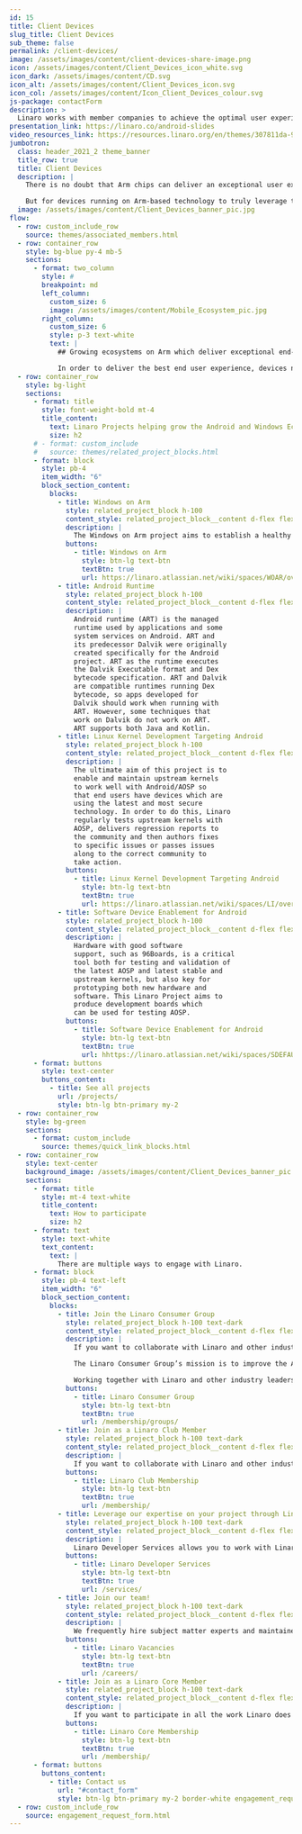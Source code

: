 ```yaml
---
id: 15
title: Client Devices
slug_title: Client Devices
sub_theme: false
permalink: /client-devices/
image: /assets/images/content/client-devices-share-image.png
icon: /assets/images/content/Client_Devices_icon_white.svg
icon_dark: /assets/images/content/CD.svg
icon_alt: /assets/images/content/Client_Devices_icon.svg
icon_col: /assets/images/content/Icon_Client_Devices_colour.svg
js-package: contactForm
description: >
  Linaro works with member companies to achieve the optimal user experience on client devices by helping upstream new features, reduce technical debt and detect regressions.
presentation_link: https://linaro.co/android-slides
video_resources_link: https://resources.linaro.org/en/themes/307811da-98f5-4cfe-b63c-72b117b9c674
jumbotron:
  class: header_2021_2 theme_banner
  title_row: true
  title: Client Devices
  description: |
    There is no doubt that Arm chips can deliver an exceptional user experience through efficient power consumption, fast performance and all day battery life.

    But for devices running on Arm-based technology to truly leverage these capabilities, operating systems (OS) need to ensure that open source tools and applications using their OS can run natively on Arm. This is no small task and the reason why Google and Microsoft collaborate with Linaro, its members and the open source community. Linaro drives the work needed to create strong ecosystems for Android and Windows on Arm. These ecosystems play a crucial role in delivering exceptional user experiences to consumers.
  image: /assets/images/content/Client_Devices_banner_pic.jpg
flow:
  - row: custom_include_row
    source: themes/associated_members.html
  - row: container_row
    style: bg-blue py-4 mb-5
    sections:
      - format: two_column
        style: #
        breakpoint: md
        left_column:
          custom_size: 6
          image: /assets/images/content/Mobile_Ecosystem_pic.jpg
        right_column:
          custom_size: 6
          style: p-3 text-white
          text: |
            ## Growing ecosystems on Arm which deliver exceptional end-user experiences

            In order to deliver the best end user experience, devices need to be kept up to date with the latest software and integrate well with third party packages. In other words, there needs to be a healthy ecosystem supporting these devices. Linaro works with member companies to achieve the optimal user experience by helping upstream new features, reduce technical debt and detect regressions.
  - row: container_row
    style: bg-light
    sections:
      - format: title
        style: font-weight-bold mt-4
        title_content:
          text: Linaro Projects helping grow the Android and Windows Ecosystems on Arm
          size: h2
      # - format: custom_include
      #   source: themes/related_project_blocks.html
      - format: block
        style: pb-4
        item_width: "6"
        block_section_content:
          blocks:
            - title: Windows on Arm
              style: related_project_block h-100
              content_style: related_project_block__content d-flex flex-column justify-content-between align-items-start
              description: |
                The Windows on Arm project aims to establish a healthy self-sustaining Arm open source ecosystem for Windows.This involves looking at a diverse set of tools, languages and frameworks and working to ensure these run natively on Windows on Arm. The ultimate goal is to establish Windows on Arm as a first-class deliverable.
              buttons:
                - title: Windows on Arm
                  style: btn-lg text-btn
                  textBtn: true
                  url: https://linaro.atlassian.net/wiki/spaces/WOAR/overview
            - title: Android Runtime
              style: related_project_block h-100
              content_style: related_project_block__content d-flex flex-column justify-content-between align-items-start
              description: |
                Android runtime (ART) is the managed
                runtime used by applications and some
                system services on Android. ART and
                its predecessor Dalvik were originally
                created specifically for the Android
                project. ART as the runtime executes
                the Dalvik Executable format and Dex
                bytecode specification. ART and Dalvik
                are compatible runtimes running Dex
                bytecode, so apps developed for
                Dalvik should work when running with
                ART. However, some techniques that
                work on Dalvik do not work on ART.
                ART supports both Java and Kotlin.
            - title: Linux Kernel Development Targeting Android
              style: related_project_block h-100
              content_style: related_project_block__content d-flex flex-column justify-content-between align-items-start
              description: |
                The ultimate aim of this project is to
                enable and maintain upstream kernels
                to work well with Android/AOSP so
                that end users have devices which are
                using the latest and most secure
                technology. In order to do this, Linaro
                regularly tests upstream kernels with
                AOSP, delivers regression reports to
                the community and then authors fixes
                to specific issues or passes issues
                along to the correct community to
                take action.
              buttons:
                - title: Linux Kernel Development Targeting Android
                  style: btn-lg text-btn
                  textBtn: true
                  url: https://linaro.atlassian.net/wiki/spaces/LI/overview
            - title: Software Device Enablement for Android
              style: related_project_block h-100
              content_style: related_project_block__content d-flex flex-column justify-content-between align-items-start
              description: |
                Hardware with good software
                support, such as 96Boards, is a critical
                tool both for testing and validation of
                the latest AOSP and latest stable and
                upstream kernels, but also key for
                prototyping both new hardware and
                software. This Linaro Project aims to
                produce development boards which
                can be used for testing AOSP.
              buttons:
                - title: Software Device Enablement for Android
                  style: btn-lg text-btn
                  textBtn: true
                  url: hhttps://linaro.atlassian.net/wiki/spaces/SDEFAU/overview
      - format: buttons
        style: text-center
        buttons_content:
          - title: See all projects
            url: /projects/
            style: btn-lg btn-primary my-2
  - row: container_row
    style: bg-green
    sections:
      - format: custom_include
        source: themes/quick_link_blocks.html
  - row: container_row
    style: text-center
    background_image: /assets/images/content/Client_Devices_banner_pic.jpg
    sections:
      - format: title
        style: mt-4 text-white
        title_content:
          text: How to participate
          size: h2
      - format: text
        style: text-white
        text_content:
          text: |
            There are multiple ways to engage with Linaro.
      - format: block
        style: pb-4 text-left
        item_width: "6"
        block_section_content:
          blocks:
            - title: Join the Linaro Consumer Group
              style: related_project_block h-100 text-dark
              content_style: related_project_block__content d-flex flex-column justify-content-between align-items-start
              description: |
                If you want to collaborate with Linaro and other industry leaders in the Android Ecosystem specifically, you can join the Linaro Consumer Group.

                The Linaro Consumer Group’s mission is to improve the AOSP ecosystem through collaborative activities that benefit members across all Android use cases.

                Working together with Linaro and other industry leaders, member companies can enable a great Android Developer experience for better products.
              buttons:
                - title: Linaro Consumer Group
                  style: btn-lg text-btn
                  textBtn: true
                  url: /membership/groups/
            - title: Join as a Linaro Club Member
              style: related_project_block h-100 text-dark
              content_style: related_project_block__content d-flex flex-column justify-content-between align-items-start
              description: |
                If you want to collaborate with Linaro and other industry leaders on all verticals in the Arm Ecosystem, club membership is the right option for you.
              buttons:
                - title: Linaro Club Membership
                  style: btn-lg text-btn
                  textBtn: true
                  url: /membership/
            - title: Leverage our expertise on your project through Linaro Developer Services.
              style: related_project_block h-100 text-dark
              content_style: related_project_block__content d-flex flex-column justify-content-between align-items-start
              description: |
                Linaro Developer Services allows you to work with Linaro on a one-to-one basis on your specific project.
              buttons:
                - title: Linaro Developer Services
                  style: btn-lg text-btn
                  textBtn: true
                  url: /services/
            - title: Join our team!
              style: related_project_block h-100 text-dark
              content_style: related_project_block__content d-flex flex-column justify-content-between align-items-start
              description: |
                We frequently hire subject matter experts and maintainers - if you're interested in becoming part of our team, go to the Linaro careers page to find out more.
              buttons:
                - title: Linaro Vacancies
                  style: btn-lg text-btn
                  textBtn: true
                  url: /careers/
            - title: Join as a Linaro Core Member
              style: related_project_block h-100 text-dark
              content_style: related_project_block__content d-flex flex-column justify-content-between align-items-start
              description: |
                If you want to participate in all the work Linaro does as well as have access to your own dedicated engineering team, then core membership is the right option for you.
              buttons:
                - title: Linaro Core Membership
                  style: btn-lg text-btn
                  textBtn: true
                  url: /membership/
      - format: buttons
        buttons_content:
          - title: Contact us
            url: "#contact_form"
            style: btn-lg btn-primary my-2 border-white engagement_request_contact_btn
  - row: custom_include_row
    source: engagement_request_form.html
---
```

